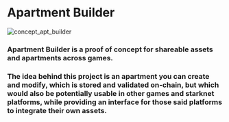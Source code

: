 # Apartment Builder

![concept_apt_builder](https://media.discordapp.net/attachments/1026555117450825819/1026560021456240740/Concept_apt_builder_B.gif?width=773&height=580)

### Apartment Builder is a proof of concept for shareable assets and apartments across games.

### The idea behind this project is an apartment you can create and modify, which is stored and validated on-chain, but which would also be potentially usable in other games and starknet platforms, while providing an interface for those said platforms to integrate their own assets. 

